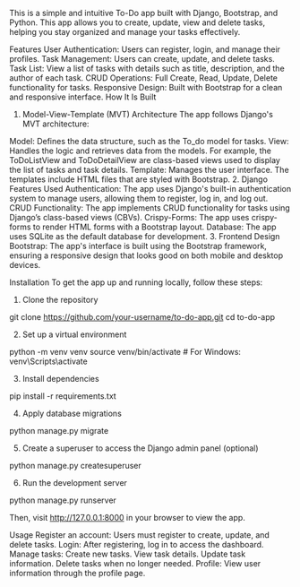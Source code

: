 This is a simple and intuitive To-Do app built with Django, Bootstrap, and Python. This app allows you to create, update, view and delete tasks, helping you stay organized and manage your tasks effectively.

Features
User Authentication: Users can register, login, and manage their profiles.
Task Management: Users can create, update, and delete tasks.
Task List: View a list of tasks with details such as title, description, and the author of each task.
CRUD Operations: Full Create, Read, Update, Delete functionality for tasks.
Responsive Design: Built with Bootstrap for a clean and responsive interface.
How It Is Built
1. Model-View-Template (MVT) Architecture
The app follows Django's MVT architecture:

Model: Defines the data structure, such as the To_do model for tasks.
View: Handles the logic and retrieves data from the models. For example, the ToDoListView and ToDoDetailView are class-based views used to display the list of tasks and task details.
Template: Manages the user interface. The templates include HTML files that are styled with Bootstrap.
2. Django Features Used
Authentication: The app uses Django's built-in authentication system to manage users, allowing them to register, log in, and log out.
CRUD Functionality: The app implements CRUD functionality for tasks using Django’s class-based views (CBVs).
Crispy-Forms: The app uses crispy-forms to render HTML forms with a Bootstrap layout.
Database: The app uses SQLite as the default database for development.
3. Frontend Design
Bootstrap: The app's interface is built using the Bootstrap framework, ensuring a responsive design that looks good on both mobile and desktop devices.

Installation
To get the app up and running locally, follow these steps:

1. Clone the repository

git clone https://github.com/your-username/to-do-app.git
cd to-do-app

2. Set up a virtual environment

python -m venv venv
source venv/bin/activate  # For Windows: venv\Scripts\activate

3. Install dependencies

pip install -r requirements.txt

4. Apply database migrations

python manage.py migrate

5. Create a superuser to access the Django admin panel (optional)

python manage.py createsuperuser

6. Run the development server

python manage.py runserver

Then, visit http://127.0.0.1:8000 in your browser to view the app.

Usage
Register an account: Users must register to create, update, and delete tasks.
Login: After registering, log in to access the dashboard.
Manage tasks:
Create new tasks.
View task details.
Update task information.
Delete tasks when no longer needed.
Profile: View user information through the profile page.
